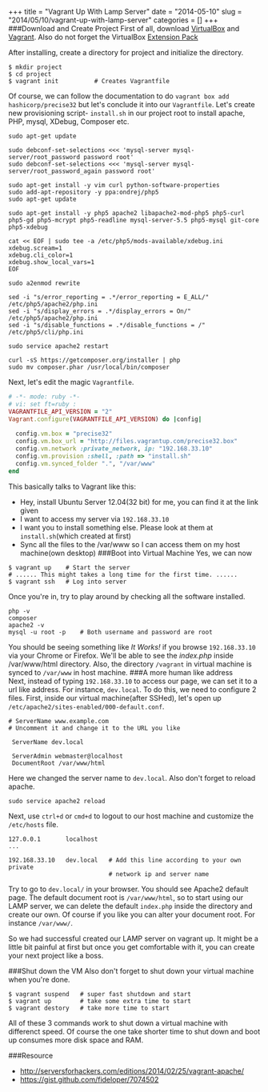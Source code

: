 +++
title = "Vagrant Up With Lamp Server"
date = "2014-05-10"
slug = "2014/05/10/vagrant-up-with-lamp-server"
categories = []
+++
###Download and Create Project
First of all, download [VirtualBox](https://www.virtualbox.org/wiki/Downloads) and [Vagrant](http://www.vagrantup.com/downloads). Also do not forget the VirtualBox [Extension Pack](http://download.virtualbox.org/virtualbox/4.3.10/Oracle_VM_VirtualBox_Extension_Pack-4.3.10-93012.vbox-extpack)

After installing, create a directory for project and initialize the directory.
<!-- more -->
```
$ mkdir project
$ cd project
$ vagrant init 			# Creates Vagrantfile
```
Of course, we can follow the documentation to do `vagrant box add hashicorp/precise32` but let's conclude it into our `Vagrantfile`.
Let's create new provisioning script- `install.sh` in our project root to install apache, PHP, mysql, XDebug, Composer etc.

```
sudo apt-get update

sudo debconf-set-selections <<< 'mysql-server mysql-server/root_password password root'
sudo debconf-set-selections <<< 'mysql-server mysql-server/root_password_again password root'

sudo apt-get install -y vim curl python-software-properties
sudo add-apt-repository -y ppa:ondrej/php5
sudo apt-get update

sudo apt-get install -y php5 apache2 libapache2-mod-php5 php5-curl php5-gd php5-mcrypt php5-readline mysql-server-5.5 php5-mysql git-core php5-xdebug

cat << EOF | sudo tee -a /etc/php5/mods-available/xdebug.ini
xdebug.scream=1
xdebug.cli_color=1
xdebug.show_local_vars=1
EOF

sudo a2enmod rewrite

sed -i "s/error_reporting = .*/error_reporting = E_ALL/" /etc/php5/apache2/php.ini
sed -i "s/display_errors = .*/display_errors = On/" /etc/php5/apache2/php.ini
sed -i "s/disable_functions = .*/disable_functions = /" /etc/php5/cli/php.ini

sudo service apache2 restart

curl -sS https://getcomposer.org/installer | php
sudo mv composer.phar /usr/local/bin/composer
```
Next, let's edit the magic `Vagrantfile`.

```ruby
# -*- mode: ruby -*-
# vi: set ft=ruby :
VAGRANTFILE_API_VERSION = "2"
Vagrant.configure(VAGRANTFILE_API_VERSION) do |config|
  
  config.vm.box = "precise32"
  config.vm.box_url = "http://files.vagrantup.com/precise32.box"
  config.vm.network :private_network, ip: "192.168.33.10"
  config.vm.provision :shell, :path => "install.sh"
  config.vm.synced_folder ".", "/var/www"
end
```
This basically talks to Vagrant like this:

- Hey, install Ubuntu Server 12.04(32 bit) for me, you can find it at the link given
- I want to access my server via `192.168.33.10`
- I want you to install something else. Please look at them at `install.sh`(which created at first)
- Sync all the files to the /var/www so I can access them on my host machine(own desktop)
###Boot into Virtual Machine
Yes, we can now
```
$ vagrant up 	# Start the server
# ...... This might takes a long time for the first time. ......
$ vagrant ssh 	# Log into server
```
Once you're in, try to play around by checking all the software installed.
```
php -v
composer
apache2 -v
mysql -u root -p 	# Both username and password are root
```
You should be seeing something like *It Works!* if you browse `192.168.33.10` via your Chrome or Firefox. We'll be able to see the *index.php* inside /var/www/html directory. Also, the directory `/vagrant` in virtual machine is synced to `/var/www` in host machine. 
###A more human like address  
Next, instead of typing `192.168.33.10` to access our page, we can set it to a url like address. For instance, `dev.local`. To do this, we need to configure 2 files. First, inside our virtual machine(after SSHed), let's open up `/etc/apache2/sites-enabled/000-default.conf`.

```
# ServerName www.example.com
# Uncomment it and change it to the URL you like

 ServerName dev.local

 ServerAdmin webmaster@localhost
 DocumentRoot /var/www/html
```
Here we changed the server name to `dev.local`. Also don't forget to reload apache.
```
sudo service apache2 reload
```
Next, use `ctrl+d` or `cmd+d` to logout to our host machine and customize the `/etc/hosts` file.
```
127.0.0.1 		localhost
...

192.168.33.10 	dev.local 	# Add this line according to your own private 
							# network ip and server name
```
Try to go to `dev.local/` in your browser. You should see Apache2 default page. 
The default document root is `/var/www/html`, so to start using our LAMP server, we can delete the default `index.php` inside the directory and create our own. Of course if you like you can alter your document root. For instance `/var/www/`.

So we had successful created our LAMP server on vagrant up. It might be a little bit painful at first but once you get comfortable with it, you can create your next project like a boss.

###Shut down the VM
Also don't forget to shut down your virtual machine when you're done.
```
$ vagrant suspend 	# super fast shutdown and start
$ vagrant up        # take some extra time to start 
$ vagrant destory   # take more time to start
```
All of these 3 commands work to shut down a virtual machine with differenct speed. Of course the one take shorter time to shut down and boot up consumes more disk space and RAM.

###Resource
+ http://serversforhackers.com/editions/2014/02/25/vagrant-apache/
+ https://gist.github.com/fideloper/7074502

<!--
Also, you can make your own virtual hosts under `/var/www` or you can create multiple projects on a virtual machine. Let's try the latter out. `vagrant ssh` into your virtual machine and add a *project.conf* to `/etc/apache2/sites-available`.
```
# We can copy the default file.
sudo cp /etc/apache2/sites-available/000-default.conf /etc/apache2/sites-available/project.conf
``` 
Open up our *project.conf* and alter *ServerName* to `dev2.local` and *DocumentRoot* to `/var/www/html/project`. 

```
# Creat symlink in sites-enabled to project.conf in sites-available
cd /etc/apache2/sites-available/
sudo a2ensite project.conf

sudo service apache2 reload
```
Let's logout virtual machine and add some files to our newly created `project` folder.
```

```
-->

